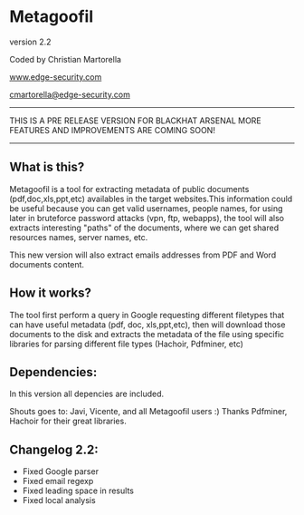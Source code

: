 Metagoofil
==========

version  2.2

Coded by Christian Martorella

www.edge-security.com

cmartorella@edge-security.com

*************************************
THIS IS A PRE RELEASE VERSION FOR BLACKHAT ARSENAL MORE FEATURES AND IMPROVEMENTS ARE COMING SOON!
*************************************

What is this?
-------------

Metagoofil is a tool for extracting metadata of public documents (pdf,doc,xls,ppt,etc) availables in the target websites.This information could be useful because you can get valid usernames, people names, for using later in bruteforce password attacks (vpn, ftp, webapps), the tool will also extracts interesting "paths" of the documents, where we can get shared resources names, server names, etc.

This new version will also extract emails addresses from PDF and Word documents content.

How it works?
-------------

The tool first perform a query in Google requesting different filetypes that can have useful metadata (pdf, doc, xls,ppt,etc), then will download those documents to the disk and extracts the metadata of the file using specific libraries for parsing different file types (Hachoir, Pdfminer, etc)


Dependencies:
-------------
In this version all depencies are included.



Shouts goes to: Javi, Vicente, and all Metagoofil users :)
Thanks Pdfminer, Hachoir for their great libraries. 

Changelog 2.2:
--------------
- Fixed Google parser
- Fixed email regexp
- Fixed leading space in results
- Fixed local analysis
